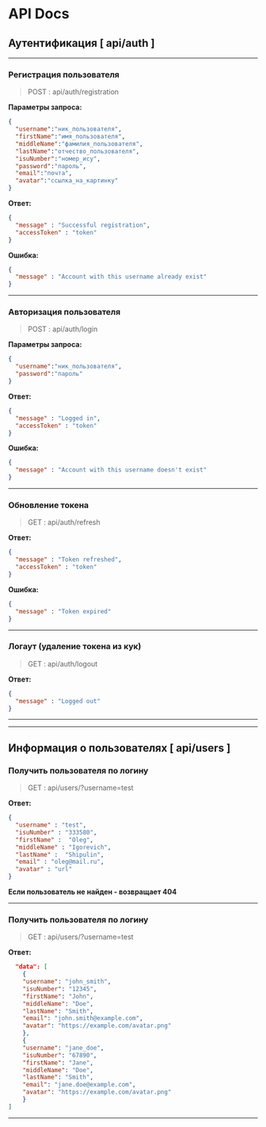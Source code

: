# API Docs
## Аутентификация [ api/auth ]
<hr>

### Регистрация пользователя 

> POST : api/auth/registration

**Параметры запроса:**
```json
{
  "username":"ник_пользователя",
  "firstName":"имя_пользователя",
  "middleName":"фамилия_пользователя",
  "lastName":"отчество_пользователя",
  "isuNumber":"номер_ису",
  "password":"пароль",
  "email":"почта",
  "avatar":"ссылка_на_картинку"
}
```

**Ответ:**
```json
{
  "message" : "Successful registration",
  "accessToken" : "token"
}
```

**Ошибка:**
```json
{
  "message" : "Account with this username already exist"
}
```

<hr>

### Авторизация пользователя

> POST : api/auth/login

**Параметры запроса:**
```json
{
  "username":"ник_пользователя",
  "password":"пароль"
}
```

**Ответ:**
```json
{
  "message" : "Logged in",
  "accessToken" : "token"
}
```

**Ошибка:**
```json
{
  "message" : "Account with this username doesn't exist"
}
```

<hr>

### Обновление токена

> GET : api/auth/refresh

**Ответ:**
```json
{
  "message" : "Token refreshed",
  "accessToken" : "token"
}
```

**Ошибка:**
```json
{
  "message" : "Token expired"
}
```

<hr>

### Логаут (удаление токена из кук)

> GET : api/auth/logout

**Ответ:**
```json
{
  "message" : "Logged out"
}
```

<hr>
<hr>

## Информация о пользователях [ api/users ]

### Получить пользователя по логину

> GET : api/users/?username=test

**Ответ:**
```json
{
  "username" : "test",
  "isuNumber" : "333580",
  "firstName" :  "Oleg",
  "middleName" : "Igorevich", 
  "lastName" :  "Shipulin",
  "email" : "oleg@mail.ru",
  "avatar" : "url"
}
```

**Если пользователь не найден - возвращает 404**

<hr>

### Получить пользователя по логину

> GET : api/users/?username=test

**Ответ:**
```json
  "data": [
    {
    "username": "john_smith",
    "isuNumber": "12345",
    "firstName": "John",
    "middleName": "Doe",
    "lastName": "Smith",
    "email": "john.smith@example.com",
    "avatar": "https://example.com/avatar.png"
    },
    {
    "username": "jane_doe",
    "isuNumber": "67890",
    "firstName": "Jane",
    "middleName": "Doe",
    "lastName": "Smith",
    "email": "jane.doe@example.com",
    "avatar": "https://example.com/avatar.png"
    }
]

```


<hr>
